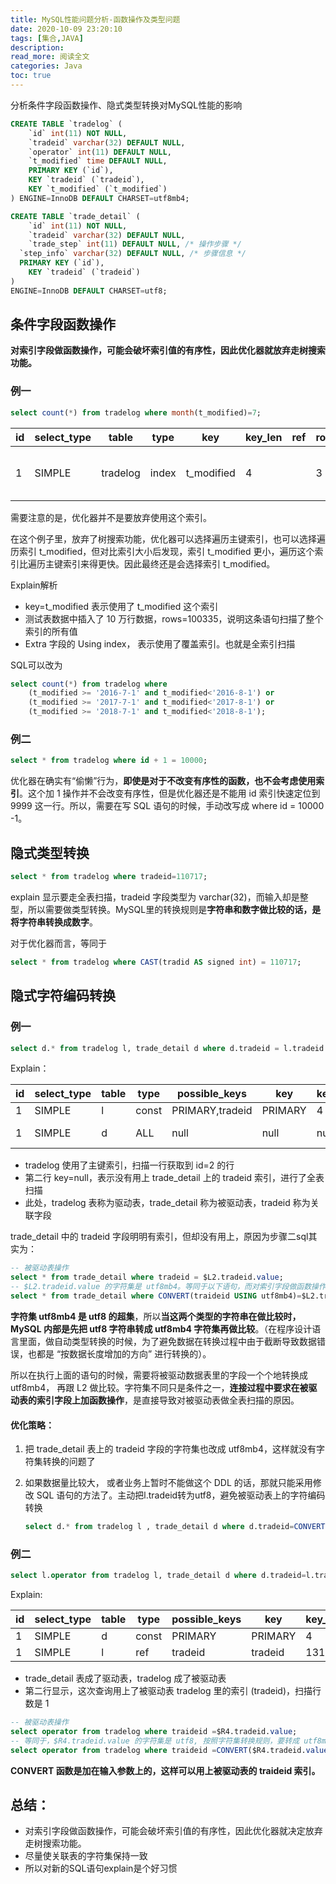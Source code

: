 ```yaml
---
title: MySQL性能问题分析-函数操作及类型问题
date: 2020-10-09 23:20:10
tags: [集合,JAVA]
description: 
read_more: 阅读全文
categories: Java
toc: true
---
```



分析条件字段函数操作、隐式类型转换对MySQL性能的影响
<!--more-->


```sql
CREATE TABLE `tradelog` (
	`id` int(11) NOT NULL,
	`tradeid` varchar(32) DEFAULT NULL,
	`operator` int(11) DEFAULT NULL, 
	`t_modified` time DEFAULT NULL,
	PRIMARY KEY (`id`),
	KEY `tradeid` (`tradeid`),
	KEY `t_modified` (`t_modified`)
) ENGINE=InnoDB DEFAULT CHARSET=utf8mb4;

CREATE TABLE `trade_detail` (
	`id` int(11) NOT NULL,
	`tradeid` varchar(32) DEFAULT NULL,
	`trade_step` int(11) DEFAULT NULL, /* 操作步骤 */ 
  `step_info` varchar(32) DEFAULT NULL, /* 步骤信息 */ 
  PRIMARY KEY (`id`),
	KEY `tradeid` (`tradeid`)
)
ENGINE=InnoDB DEFAULT CHARSET=utf8;

```

## 条件字段函数操作

**对索引字段做函数操作，可能会破坏索引值的有序性，因此优化器就放弃走树搜索功能。**

### 例一

```sql
select count(*) from tradelog where month(t_modified)=7;
```

| id   | select_type | table    | type  | key        | key_len | ref  | rows | filtered | Extra                    |
| ---- | ----------- | -------- | ----- | ---------- | ------- | ---- | ---- | -------- | ------------------------ |
| 1    | SIMPLE      | tradelog | index | t_modified | 4       |      | 3    | 100      | Using where; Using index |

需要注意的是，优化器并不是要放弃使用这个索引。

在这个例子里，放弃了树搜索功能，优化器可以选择遍历主键索引，也可以选择遍历索引 t_modified，但对比索引大小后发现，索引 t_modified 更小，遍历这个索引比遍历主键索引来得更快。因此最终还是会选择索引 t_modified。

Explain解析

+ key=t_modified 表示使用了 t_modified 这个索引
+ 测试表数据中插入了 10 万行数据，rows=100335，说明这条语句扫描了整个索引的所有值
+ Extra 字段的 Using index， 表示使用了覆盖索引。也就是全索引扫描

SQL可以改为

```sql
select count(*) from tradelog where
	(t_modified >= '2016-7-1' and t_modified<'2016-8-1') or
	(t_modified >= '2017-7-1' and t_modified<'2017-8-1') or
	(t_modified >= '2018-7-1' and t_modified<'2018-8-1');
```

### 例二

```sql
select * from tradelog where id + 1 = 10000;
```

优化器在确实有“偷懒”行为，**即使是对于不改变有序性的函数，也不会考虑使用索引**。这个加 1 操作并不会改变有序性，但是优化器还是不能用 id 索引快速定位到 9999 这一行。所以，需要在写 SQL 语句的时候，手动改写成 where id = 10000 -1。

 

## 隐式类型转换

```sql
select * from tradelog where tradeid=110717;
```

explain 显示要走全表扫描，tradeid 字段类型为 varchar(32)，而输入却是整型，所以需要做类型转换。MySQL里的转换规则是**字符串和数字做比较的话，是将字符串转换成数字**。

对于优化器而言，等同于

```sql
select * from tradelog where CAST(tradid AS signed int) = 110717;
```



## 隐式字符编码转换

### 例一

```sql
select d.* from tradelog l, trade_detail d where d.tradeid = l.tradeid and l.id = 2;
```

Explain：

| id   | select_type | table | type  | possible_keys   | key     | key_len | ref   | rows | filtered | Extra       |
| ---- | ----------- | ----- | ----- | --------------- | ------- | ------- | ----- | ---- | -------- | ----------- |
| 1    | SIMPLE      | l     | const | PRIMARY,tradeid | PRIMARY | 4       | const | 1    | 100.00   |             |
| 1    | SIMPLE      | d     | ALL   | null            | null    | null    | null  | 11   | 100.00   | Using where |

+ tradelog 使用了主键索引，扫描一行获取到 id=2 的行
+ 第二行 key=null，表示没有用上 trade_detail 上的 tradeid 索引，进行了全表扫描
+ 此处，tradelog 表称为驱动表，trade_detail 称为被驱动表，tradeid 称为关联字段

trade_detail 中的 tradeid 字段明明有索引，但却没有用上，原因为步骤二sql其实为：

```sql
-- 被驱动表操作
select * from trade_detail where tradeid = $L2.tradeid.value;
-- $L2.tradeid.value 的字符集是 utf8mb4。等同于以下语句，而对索引字段做函数操作，优化器会放弃走树搜索
select * from trade_detail where CONVERT(traideid USING utf8mb4)=$L2.tradeid.value;
```

**字符集 utf8mb4 是 utf8 的超集**，所以**当这两个类型的字符串在做比较时，MySQL 内部是先把 utf8 字符串转成 utf8mb4 字符集再做比较**。（在程序设计语言里面，做自动类型转换的时候，为了避免数据在转换过程中由于截断导致数据错误，也都是 “按数据长度增加的方向” 进行转换的）。

所以在执行上面的语句的时候，需要将被驱动数据表里的字段一个个地转换成 utf8mb4， 再跟 L2 做比较。字符集不同只是条件之一，**连接过程中要求在被驱动表的索引字段上加函数操作**，是直接导致对被驱动表做全表扫描的原因。

#### 优化策略：

1. 把 trade_detail 表上的 tradeid 字段的字符集也改成 utf8mb4，这样就没有字符集转换的问题了

2. 如果数据量比较大， 或者业务上暂时不能做这个 DDL 的话，那就只能采用修改 SQL 语句的方法了。主动把l.tradeid转为utf8，避免被驱动表上的字符编码转换

   ```sql
   select d.* from tradelog l , trade_detail d where d.tradeid=CONVERT(l.tradeid USING utf8)
   ```


### 例二

```sql
select l.operator from tradelog l, trade_detail d where d.tradeid=l.tradeid and d.id=4;
```

Explain:

| id   | select_type | table | type  | possible_keys | key     | key_len | ref   | rows | filtered | Extra |
| ---- | ----------- | ----- | ----- | ------------- | ------- | ------- | ----- | ---- | -------- | ----- |
| 1    | SIMPLE      | d     | const | PRIMARY       | PRIMARY | 4       | const | 1    | 100.00   |       |
| 1    | SIMPLE      | l     | ref   | tradeid       | tradeid | 131     | const | 1    | 100.00   |       |

+ trade_detail 表成了驱动表，tradelog 成了被驱动表
+ 第二行显示，这次查询用上了被驱动表 tradelog 里的索引 (tradeid)，扫描行数是 1

```sql
-- 被驱动表操作
select operator from tradelog where traideid =$R4.tradeid.value;
-- 等同于，$R4.tradeid.value 的字符集是 utf8, 按照字符集转换规则，要转成 utf8mb4
select operator from tradelog where traideid =CONVERT($R4.tradeid.value USING utf8mb4);
```

**CONVERT 函数是加在输入参数上的，这样可以用上被驱动表的 traideid 索引。**



## 总结：

+ 对索引字段做函数操作，可能会破坏索引值的有序性，因此优化器就决定放弃走树搜索功能。
+ 尽量使关联表的字符集保持一致
+ 所以对新的SQL语句explain是个好习惯